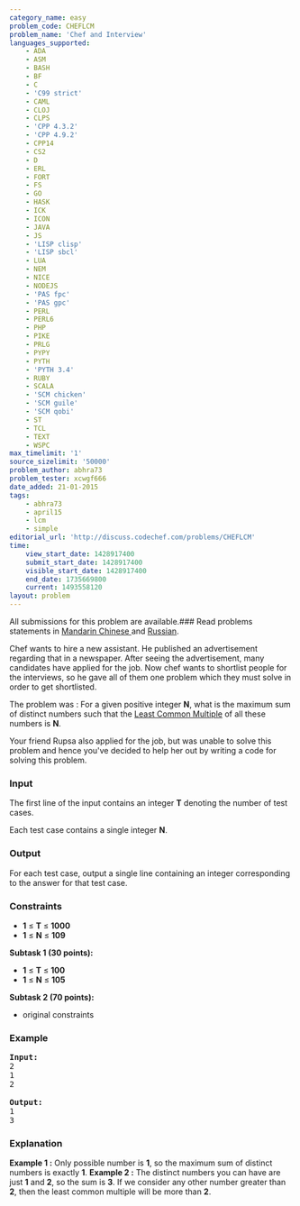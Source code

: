 ```yaml
---
category_name: easy
problem_code: CHEFLCM
problem_name: 'Chef and Interview'
languages_supported:
    - ADA
    - ASM
    - BASH
    - BF
    - C
    - 'C99 strict'
    - CAML
    - CLOJ
    - CLPS
    - 'CPP 4.3.2'
    - 'CPP 4.9.2'
    - CPP14
    - CS2
    - D
    - ERL
    - FORT
    - FS
    - GO
    - HASK
    - ICK
    - ICON
    - JAVA
    - JS
    - 'LISP clisp'
    - 'LISP sbcl'
    - LUA
    - NEM
    - NICE
    - NODEJS
    - 'PAS fpc'
    - 'PAS gpc'
    - PERL
    - PERL6
    - PHP
    - PIKE
    - PRLG
    - PYPY
    - PYTH
    - 'PYTH 3.4'
    - RUBY
    - SCALA
    - 'SCM chicken'
    - 'SCM guile'
    - 'SCM qobi'
    - ST
    - TCL
    - TEXT
    - WSPC
max_timelimit: '1'
source_sizelimit: '50000'
problem_author: abhra73
problem_tester: xcwgf666
date_added: 21-01-2015
tags:
    - abhra73
    - april15
    - lcm
    - simple
editorial_url: 'http://discuss.codechef.com/problems/CHEFLCM'
time:
    view_start_date: 1428917400
    submit_start_date: 1428917400
    visible_start_date: 1428917400
    end_date: 1735669800
    current: 1493558120
layout: problem
---
```

All submissions for this problem are available.###  Read problems statements in [Mandarin Chinese ](http://www.codechef.com/download/translated/APRIL15/mandarin/CHEFLCM.pdf) and [Russian](http://www.codechef.com/download/translated/APRIL15/russian/CHEFLCM.pdf).

Chef wants to hire a new assistant. He published an advertisement regarding that in a newspaper. After seeing the advertisement, many candidates have applied for the job. Now chef wants to shortlist people for the interviews, so he gave all of them one problem which they must solve in order to get shortlisted.

 The problem was : For a given positive integer **N**, what is the maximum sum of distinct numbers such that the [Least Common Multiple](http://en.wikipedia.org/wiki/Least_common_multiple) of all these numbers is **N**.

 Your friend Rupsa also applied for the job, but was unable to solve this problem and hence you've decided to help her out by writing a code for solving this problem.

### Input

The first line of the input contains an integer **T** denoting the number of test cases.

Each test case contains a single integer **N**.

### Output

For each test case, output a single line containing an integer corresponding to the answer for that test case.

### Constraints

- **1** ≤ **T** ≤ **1000**
- **1** ≤ **N** ≤ **109**

**Subtask 1 (30 points):**

- **1** ≤ **T** ≤ **100**
- **1** ≤ **N** ≤ **105**

**Subtask 2 (70 points):**

- original constraints

### Example

<pre><b>Input:</b>
2
1
2

<b>Output:</b>
1
3
</pre>
### Explanation

**Example 1 :** Only possible number is **1**, so the maximum sum of distinct numbers is exactly **1**. 
**Example 2 :** The distinct numbers you can have are just **1** and **2**, so the sum is **3**. If we consider any other number greater than **2**, then the least common multiple will be more than **2**.
